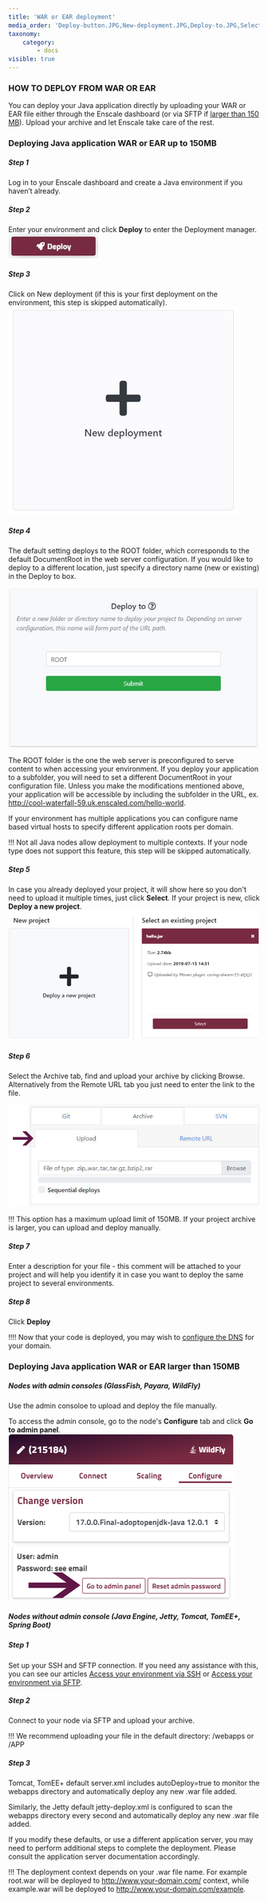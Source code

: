 ```yaml
---
title: 'WAR or EAR deployment'
media_order: 'Deploy-button.JPG,New-deployment.JPG,Deploy-to.JPG,Select-project.png,PHParchive.png,Wildfly-Admin.png'
taxonomy:
    category:
        - docs
visible: true
---
```


### HOW TO DEPLOY FROM WAR OR EAR

You can deploy your Java application directly by uploading your WAR or EAR file either through the Enscale dashboard (or via SFTP if [larger than 150 MB](/java/deployment-guides/war-or-ear-deployment#deploying-java-application-war-or-ear-larger-than-150mb)). Upload your archive and let Enscale take care of the rest.

### Deploying Java application WAR or EAR up to 150MB

##### Step 1
Log in to your Enscale dashboard and create a Java environment if you haven’t already.

##### Step 2

Enter your environment and click **Deploy** to enter the Deployment manager.
![](Deploy-button.JPG)

##### Step 3

Click on New deployment (if this is your first deployment on the environment, this step is skipped automatically).
![](New-deployment.JPG)

##### Step 4
The default setting deploys to the ROOT folder, which corresponds to the default DocumentRoot in the web server configuration. If you would like to deploy to a different location, just specify a directory name (new or existing) in the Deploy to box.

![](Deploy-to.JPG)

The ROOT folder is the one the web server is preconfigured to serve content to when accessing your environment. If you deploy your application to a subfolder, you will need to set a different DocumentRoot in your configuration file. Unless you make the modifications mentioned above, your application will be accessible by including the subfolder in the URL, ex. http://cool-waterfall-59.uk.enscaled.com/hello-world.

If your environment has multiple applications you can configure name based virtual hosts to specify different application roots per domain.

!!! Not all Java nodes allow deployment to multiple contexts. If your node type does not support this feature, this step will be skipped automatically.

##### Step 5

In case you already deployed your project, it will show here so you don't need to upload it multiple times, just click **Select**. If your project is new, click **Deploy a new project**.
![](Select-project.png)

##### Step 6

Select the Archive tab, find and upload your archive by clicking Browse. Alternatively from the Remote URL tab you just need to enter the link to the file.

![](PHParchive.png)

!!! This option has a maximum upload limit of 150MB. If your project archive is larger, you can upload and deploy manually.

##### Step 7
Enter a description for your file - this comment will be attached to your project and will help you identify it in case you want to deploy the same project to several environments.

##### Step 8
Click **Deploy**

!!!! Now that your code is deployed, you may wish to [configure the DNS](/features/add-domain-name) for your domain.

### Deploying Java application WAR or EAR larger than 150MB

##### Nodes with admin consoles (GlassFish, Payara, WildFly)

Use the admin consoloe to upload and deploy the file manually.

To access the admin console, go to the node's **Configure** tab and click **Go to admin panel**.
![](Wildfly-Admin.png)


##### Nodes without admin console (Java Engine, Jetty, Tomcat, TomEE+, Spring Boot)

##### Step 1

Set up your SSH and SFTP connection. If you need any assistance with this, you can see our articles [Access your environment via SSH](/access/access-via-ssh) or [Access your environment via SFTP](/access/access-via-sftp).

##### Step 2

Connect to your node via SFTP and upload your archive.

!!! We recommend uploading your file in the default directory: /webapps or /APP

##### Step 3

Tomcat, TomEE+ default server.xml includes autoDeploy=true to monitor the webapps directory and automatically deploy any new .war file added.

Similarly, the Jetty default jetty-deploy.xml is configured to scan the webapps directory every second and automatically deploy any new .war file added.

If you modify these defaults, or use a different application server, you may need to perform additional steps to complete the deployment. Please consult the application server documentation accordingly.

!!! The deployment context depends on your .war file name. For example root.war will be deployed to http://www.your-domain.com/ context, while example.war will be deployed to http://www.your-domain.com/example.